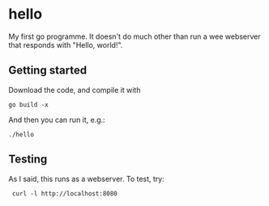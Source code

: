 # hello

My first go programme. It doesn't do much other than run a wee webserver that responds with "Hello, world!".

## Getting started

Download the code, and compile it with

```
go build -x
```

And then you can run it, e.g.:

```
./hello
```

## Testing

As I said, this runs as a webserver. To test, try:

```
 curl -l http://localhost:8080
```
